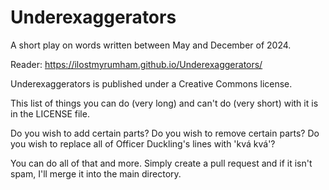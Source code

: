 # Underexaggerators

A short play on words written between May and December of 2024.

Reader:
https://ilostmyrumham.github.io/Underexaggerators/

Underexaggerators is published under a Creative Commons license.

This list of things you can do (very long) and can't do (very short) with it is in the LICENSE file.

Do you wish to add certain parts? 
Do you wish to remove certain parts? 
Do you wish to replace all of Officer Duckling's lines with 'kvá kvá'?

You can do all of that and more. Simply create a pull request and if it isn't spam, I'll merge it into the main directory.
